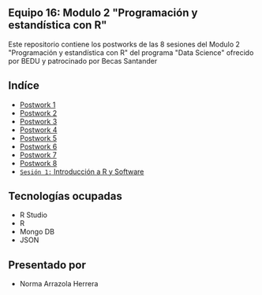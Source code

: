 
## Equipo 16: Modulo 2 "Programación y estandística con R" 
Este repositorio contiene los postworks de las 8 sesiones del Modulo 2 "Programación y estandística con R" del programa "Data Science" ofrecido por BEDU y patrocinado por Becas Santander

## Indíce

- [Postwork 1](Postwork01)
- [Postwork 2](Postwork02)
- [Postwork 3](Postwork03)
- [Postwork 4](Postwork04)
- [Postwork 5](Postwork05)
- [Postwork 6](Postwork06)
- [Postwork 7](Postwork07)
- [Postwork 8](Postwork08)
 - [`Sesión 1:` Introducción a R y Software ](Sesion-01/Readme.md) 

## Tecnologías ocupadas
* R Studio 
* R
* Mongo DB
* JSON 

## Presentado por
- Norma Arrazola Herrera

